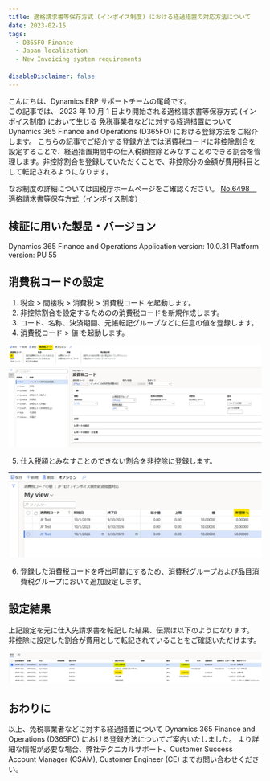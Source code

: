 ```yaml
---
title: 適格請求書等保存方式 (インボイス制度) における経過措置の対応方法について
date: 2023-02-15
tags:
  - D365FO Finance
  - Japan localization
  - New Invoicing system requirements

disableDisclaimer: false
---
```


こんにちは、Dynamics ERP サポートチームの尾崎です。  
この記事では、 2023 年 10 月 1 日より開始される適格請求書等保存方式 (インボイス制度) において生じる
免税事業者などに対する経過措置について Dynamics 365 Finance and Operations (D365FO) における登録方法をご紹介します。
こちらの記事でご紹介する登録方法では消費税コードに非控除割合を設定することで、経過措置期間中の仕入税額控除とみなすことのできる割合を管理します。非控除割合を登録していただくことで、非控除分の金額が費用科目として転記されるようになります。

なお制度の詳細については国税庁ホームページをご確認ください。
[No.6498 適格請求書等保存方式（インボイス制度）](https://www.nta.go.jp/taxes/shiraberu/taxanswer/shohi/6498.htm)

<!-- more -->

## 検証に用いた製品・バージョン
Dynamics 365 Finance and Operations
Application version: 10.0.31
Platform version: PU 55

## 消費税コードの設定
1. 税金 > 間接税 > 消費税 > 消費税コード を起動します。
2. 非控除割合を設定するためのの消費税コードを新規作成します。
3. コード、名称、決済期間、元帳転記グループなどに任意の値を登録します。
4. 消費税コード > 値 を起動します。

![](./new-invoicing-system-requirements-transitional-measures/new-invoicing-system-requirements-transitional-measures1.png)

5. 仕入税額とみなすことのできない割合を非控除に登録します。

![](./new-invoicing-system-requirements-transitional-measures/new-invoicing-system-requirements-transitional-measures2.png)

6. 登録した消費税コードを呼出可能にするため、消費税グループおよび品目消費税グループにおいて追加設定します。

## 設定結果
上記設定を元に仕入先請求書を転記した結果、伝票は以下のようになります。
非控除に設定した割合が費用として転記されていることをご確認いただけます。

![](./new-invoicing-system-requirements-transitional-measures/new-invoicing-system-requirements-transitional-measures3.png)


## おわりに  
以上、免税事業者などに対する経過措置について Dynamics 365 Finance and Operations (D365FO) における登録方法についてご案内いたしました。
より詳細な情報が必要な場合、弊社テクニカルサポート、Customer Success Account Manager (CSAM), Customer Engineer (CE) までお問い合わせください。
